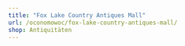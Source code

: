 ```yaml
---
title: "Fox Lake Country Antiques Mall"
url: /oconomowoc/fox-lake-country-antiques-mall/
shop: Antiquitäten
---
```

